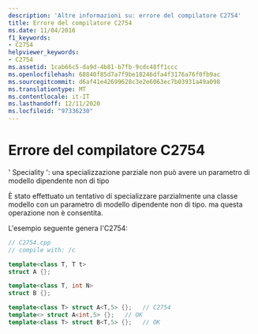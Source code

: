 ```yaml
---
description: 'Altre informazioni su: errore del compilatore C2754'
title: Errore del compilatore C2754
ms.date: 11/04/2016
f1_keywords:
- C2754
helpviewer_keywords:
- C2754
ms.assetid: 1cab66c5-da9d-4b81-b7fb-9cdc48ff1ccc
ms.openlocfilehash: 68840f85d7a7f9be18246dfa4f3176a76f0fb9ac
ms.sourcegitcommit: d6af41e42699628c3e2e6063ec7b03931a49a098
ms.translationtype: MT
ms.contentlocale: it-IT
ms.lasthandoff: 12/11/2020
ms.locfileid: "97336230"
---
```

# <a name="compiler-error-c2754"></a>Errore del compilatore C2754

' Speciality ': una specializzazione parziale non può avere un parametro di modello dipendente non di tipo

È stato effettuato un tentativo di specializzare parzialmente una classe modello con un parametro di modello dipendente non di tipo. ma questa operazione non è consentita.

L'esempio seguente genera l'C2754:

```cpp
// C2754.cpp
// compile with: /c

template<class T, T t>
struct A {};

template<class T, int N>
struct B {};

template<class T> struct A<T,5> {};   // C2754
template<> struct A<int,5> {};   // OK
template<class T> struct B<T,5> {};   // OK
```
